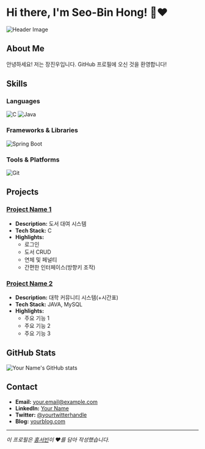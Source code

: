 # Hi there, I'm Seo-Bin Hong! 👋❤️


![Header Image](https://via.placeholder.com/800x200)

## About Me

안녕하세요! 저는 장진우입니다. GitHub 프로필에 오신 것을 환영합니다!

## Skills

### Languages

![C](https://img.shields.io/badge/C-3776AB?style=for-the-badge&logo=C&logoColor=white)
![Java](https://img.shields.io/badge/Java-007396?style=for-the-badge&logo=java&logoColor=white)

### Frameworks & Libraries

![Spring Boot](https://img.shields.io/badge/Spring_Boot-6DB33F?style=for-the-badge&logo=springboot&logoColor=white)

### Tools & Platforms

![Git](https://img.shields.io/badge/Git-F05032?style=for-the-badge&logo=git&logoColor=white)



## Projects

### [Project Name 1](https://github.com/yourusername/projectname1)

- **Description:** 도서 대여 시스템
- **Tech Stack:** C
- **Highlights:**
  - 로그인
  - 도서 CRUD
  - 연체 및 페널티
  - 간편한 인터페이스(방향키 조작)

### [Project Name 2](https://github.com/yourusername/projectname2)

- **Description:** 대학 커뮤니티 시스템(+시간표)
- **Tech Stack:** JAVA, MySQL
- **Highlights:**
  - 주요 기능 1
  - 주요 기능 2
  - 주요 기능 3

## GitHub Stats

![Your Name's GitHub stats](https://github-readme-stats.vercel.app/api?username=yourusername&show_icons=true&theme=radical)

## Contact

- **Email:** your.email@example.com
- **LinkedIn:** [Your Name](https://www.linkedin.com/in/yourname)
- **Twitter:** [@yourtwitterhandle](https://twitter.com/yourtwitterhandle)
- **Blog:** [yourblog.com](https://yourblog.com)

---

*이 프로필은 [홍서빈](https://github.com/hsbbsh)이 ❤️를 담아 작성했습니다.*
